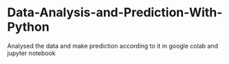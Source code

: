 # Data-Analysis-and-Prediction-With-Python
Analysed the data and make prediction according to it in google colab and jupyter notebook 

